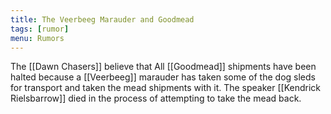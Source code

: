 ```yaml
---
title: The Veerbeeg Marauder and Goodmead
tags: [rumor]
menu: Rumors
---
```


The [[Dawn Chasers]] believe that All [[Goodmead]] shipments have been halted because a [[Veerbeeg]] marauder has taken some of the dog sleds for transport and taken the mead shipments with it. The speaker [[Kendrick Rielsbarrow]] died in the process of attempting to take the mead back.